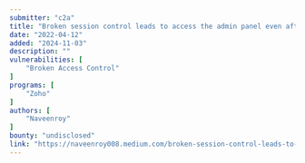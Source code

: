 ```yaml
---
submitter: "c2a"
title: "Broken session control leads to access the admin panel even after revoking the access!! — #ZOHO"
date: "2022-04-12"
added: "2024-11-03"
description: ""
vulnerabilities: [
    "Broken Access Control"
]
programs: [
    "Zoho"
]
authors: [
    "Naveenroy"
]
bounty: "undisclosed"
link: "https://naveenroy008.medium.com/broken-session-control-leads-to-access-the-admin-panel-even-after-revoking-the-access-zoho-db219b19d2dd"
---
```




